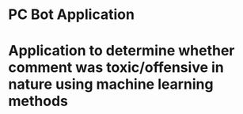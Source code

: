# PC Bot Application
# Application to determine whether comment was toxic/offensive in nature using machine learning methods
